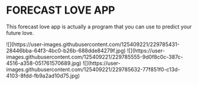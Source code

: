 <h1> FORECAST LOVE APP </h1>
<p>This forecast love app is actually a program that you can use to predict your future love.</p>
![](https://user-images.githubusercontent.com/125409221/229785431-28446bba-64f3-4bc0-b26b-688dde84279f.jpg)
![](https://user-images.githubusercontent.com/125409221/229785555-9d0f8c0c-387c-4516-a358-051761570689.jpg)
![](https://user-images.githubusercontent.com/125409221/229785632-77f851f0-c13d-4103-8fdd-fb9a2ad10d75.jpg)
